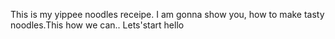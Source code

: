This is my yippee noodles receipe. I am gonna show you, how to make tasty noodles.This how we can.. Lets'start
hello
